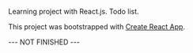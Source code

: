 Learning project with React.js. Todo list.

This project was bootstrapped with [Create React App](https://github.com/facebook/create-react-app).

--- NOT FINISHED ---
